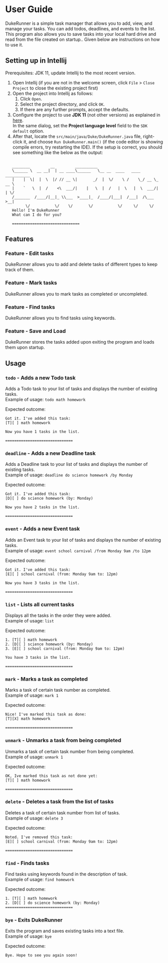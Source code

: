 # User Guide

DukeRunner is a simple task manager that allows you to add, view, and manage your tasks. You can add todos, deadlines, and events to the list. This program also allows you to save tasks into your local hard drive and read from the file created on startup.. Given below are instructions on how to use it.

## Setting up in Intellij

Prerequisites: JDK 11, update Intellij to the most recent version.

1. Open Intellij (if you are not in the welcome screen, click `File` > `Close Project` to close the existing project first)
1. Open the project into Intellij as follows:
   1. Click `Open`.
   1. Select the project directory, and click `OK`.
   1. If there are any further prompts, accept the defaults.
1. Configure the project to use **JDK 11** (not other versions) as explained in [here](https://www.jetbrains.com/help/idea/sdk.html#set-up-jdk).<br>
   In the same dialog, set the **Project language level** field to the `SDK default` option.
1. After that, locate the `src/main/java/Duke/DukeRunner.java` file, right-click it, and choose `Run DukeRunner.main()` (if the code editor is showing compile errors, try restarting the IDE). If the setup is correct, you should see something like the below as the output:

```

   ________         __         __________
   \______ \  __ __|  | __ ____\______   \__ __  ____   ____   ___________
   |    |  \|  |  \  |/ // __ \|       _/  |  \/    \ /    \_/ __ \_  __ \
   |    `   \  |  /    <\  ___/|    |   \  |  /   |  \   |  \  ___/|  | \/
   /_______  /____/|__|_ \\___  >____|_  /____/|___|  /___|  /\___  >__|
         \/           \/    \/       \/           \/     \/     \/
   Hello! I'm DukeRunner
   What can I do for you?

   ==============================
```

## Features

### Feature - Edit tasks

DukeRunner allows you to add and delete tasks of different types to keep track of them.

### Feature - Mark tasks

DukeRunner allows you to mark tasks as completed or uncompleted.

### Feature - Find tasks

DukeRunner allows you to find tasks using keywords.

### Feature - Save and Load

DukeRunner stores the tasks added upon exiting the program and loads them upon startup.

## Usage

### `todo` - Adds a new Todo task

Adds a Todo task to your list of tasks and displays the number of existing tasks.  
Example of usage: `todo math homework`

Expected outcome:

```
Got it. I've added this task:
[T][ ] math homework

Now you have 1 tasks in the list.

==============================
```

### `deadline` - Adds a new Deadline task

Adds a Deadline task to your list of tasks and displays the number of existing tasks.  
Example of usage: `deadline do science homework /by Monday`

Expected outcome:

```
Got it. I've added this task:
[D][ ] do science homework (by: Monday)

Now you have 2 tasks in the list.

==============================
```

### `event` - Adds a new Event task

Adds an Event task to your list of tasks and displays the number of existing tasks.  
Example of usage: `event school carnival /from Monday 9am /to 12pm`

Expected outcome:

```
Got it. I've added this task:
[E][ ] school carnival (from: Monday 9am to: 12pm)

Now you have 3 tasks in the list.

==============================
```

### `list` - Lists all current tasks

Displays all the tasks in the order they were added.  
Example of usage: `list`

Expected outcome:

```
1. [T][ ] math homework
2. [D][ ] science homework (by: Monday)
3. [E][ ] school carnival (from: Monday 9am to: 12pm)

You have 3 tasks in the list.

==============================
```

### `mark` - Marks a task as completed

Marks a task of certain task number as completed.  
Example of usage: `mark 1`

Expected outcome:

```
Nice! I've marked this task as done:
[T][X] math homework

==============================
```

### `unmark` - Unmarks a task from being completed

Unmarks a task of certain task number from being completed.  
Example of usage: `unmark 1`

Expected outcome:

```
OK, Ive marked this task as not done yet:
[T][ ] math homework

==============================
```

### `delete` - Deletes a task from the list of tasks

Deletes a task of certain task number from list of tasks.  
Example of usage: `delete 3`

Expected outcome:

```
Noted. I've removed this task:
[E][ ] school carnival (from: Monday 9am to: 12pm)

==============================
```

### `find` - Finds tasks

Find tasks using keywords found in the description of task.  
Example of usage: `find homework`

Expected outcome:

```
1. [T][ ] math homework
2. [D][ ] do science homework (by: Monday)
==============================
```

### `bye` - Exits DukeRunner

Exits the program and saves existing tasks into a text file.  
Example of usage: `bye`

Expected outcome:

```
Bye. Hope to see you again soon!
```
